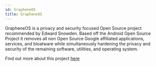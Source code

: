 ```yaml
---
id: GrapheneOS
title: GrapheneOS
---
```


GrapheneOS is a privacy and security focused Open Source project recommended by Edward Snowden. Based off the Android Open Source Project it removes all non Open Source Google affiliated applications, services, and bloatware while simultaneously hardening the privacy and security of the remaining software, utilities, and operating system.

Find out more about this project [here](https://grapheneos.org/)
